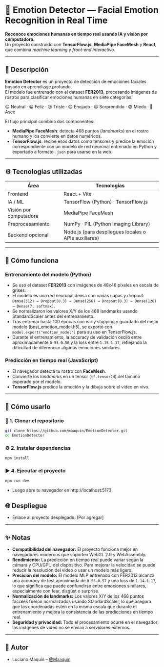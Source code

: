 # 🧠 Emotion Detector — Facial Emotion Recognition in Real Time

**Reconoce emociones humanas en tiempo real usando IA y visión por computadora.**  
Un proyecto construido con **TensorFlow.js**, **MediaPipe FaceMesh** y **React**, que combina *machine learning* y *front-end interactivo*.

---

## 📖 Descripción

**Emotion Detector** es un proyecto de detección de emociones faciales basado en aprendizaje profundo.  
El modelo fue entrenado con el dataset **FER2013**, procesando imágenes de rostros para clasificar emociones humanas en siete categorías:  

😐 Neutral · 😀 Feliz · 😢 Triste · 😠 Enojado · 😮 Sorprendido · 😨 Miedo · 🤢 Asco  

El flujo principal combina dos componentes:

- **MediaPipe FaceMesh**: detecta 468 puntos (*landmarks*) en el rostro humano y los convierte en datos numéricos.  
- **TensorFlow.js**: recibe esos datos como tensores y predice la emoción correspondiente con un modelo de red neuronal entrenado en Python y exportado a formato `.json` para usarse en la web.

---

## ⚙️ Tecnologías utilizadas

| Área | Tecnologías |
|------|-------------|
| Frontend | React + Vite |
| IA / ML | TensorFlow (Python) · TensorFlow.js |
| Visión por computadora | MediaPipe FaceMesh |
| Preprocesamiento | NumPy · PIL (Python Imaging Library) |
| Backend opcional | Node.js (para despliegues locales o APIs auxiliares) |

---

## 🧩 Cómo funciona

### Entrenamiento del modelo (Python)

- Se usó el dataset **FER2013** con imágenes de 48x48 píxeles en escala de grises.
- El modelo es una red neuronal densa con varias capas y dropout: `Dense(512) → Dropout(0.3) → Dense(256) → Dropout(0.3) → Dense(128) → Dense(7, softmax)`.
- Se normalizaron los valores X/Y de los 468 landmarks usando StandardScaler antes del entrenamiento.
- Tras entrenar hasta 100 épocas con early stopping y guardado del mejor modelo (best_emotion_model.h5), se exportó con `model.export("emotion_model")` para su uso en TensorFlow.js.
- Durante el entrenamiento, la accuracy de validación osciló entre aproximadamente `0.55–0.56` y la loss entre `1.15–1.17`, reflejando la dificultad de diferenciar algunas emociones similares.

### Predicción en tiempo real (JavaScript)

- El navegador detecta tu rostro con **FaceMesh**.  
- Convierte los *landmarks* en un tensor (`tf.tensor2d`) del tamaño esperado por el modelo.  
- **TensorFlow.js** predice la emoción y la dibuja sobre el video en vivo.

---

## 🚀 Cómo usarlo

### 🧩 1. Clonar el repositorio

```bash
git clone https://github.com/maaquin/EmotionDetector.git
cd EmotionDetector
```

### ⚙️ 2. Instalar dependencias
```bash
npm install
```

### ▶️ 4. Ejecutar el proyecto
```bash
npm run dev
```
- Luego abre tu navegador en http://localhost:5173

## 🌐 Despliegue
- Enlace al proyecto desplegado: [Por agregar]

---

## ✨ Notas
- **Compatibilidad del navegador:** El proyecto funciona mejor en navegadores modernos que soporten WebGL 2.0 y WebAssembly.
- **Rendimiento:** La predicción en tiempo real puede variar según la cámara y CPU/GPU del dispositivo. Para mejorar la velocidad se puede reducir la resolución del video o usar un modelo más ligero.
- **Precisión del modelo:** El modelo MLP entrenado con FER2013 alcanza una accuracy de test aproximada de `0.55–0.57` y una loss de `1.14–1.17`, lo que significa que puede confundirse entre emociones similares, especialmente con fear, disgust o surprise.
- **Normalización de landmarks:** Los valores X/Y de los 468 puntos faciales fueron normalizados usando StandardScaler, lo que asegura que las coordenadas estén en la misma escala que durante el entrenamiento y mejora la consistencia de las predicciones en tiempo real.
- **Seguridad y privacidad:** Todo el procesamiento ocurre en el navegador; las imágenes de video no se envían a servidores externos.

---

## 📌 Autor
- Luciano Maquin – [@Maaquin](https://github.com/maaquin)